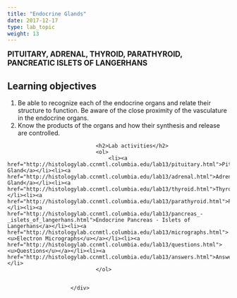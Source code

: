 ```yaml
---
title: "Endocrine Glands"
date: 2017-12-17
type: lab_topic
weight: 13
---
```

<div class="entrybody">
						<p><big><b><span class="caps">PITUITARY, ADRENAL, THYROID, PARATHYROID, PANCREATIC ISLETS</span> OF <span class="caps">LANGERHANS</span></b></big></p>

<h2>Learning objectives</h2>


<ol>
<li>Be able to recognize each of the endocrine organs and relate their structure to function. Be aware of the close proximity of the vasculature in the endocrine organs.</li>
<li>Know the products of the organs and how their synthesis and release are controlled.</li>
</ol>


						
						
							
								
								<h2>Lab activities</h2>
								<ol>
									<li><a href="http://histologylab.ccnmtl.columbia.edu/lab13/pituitary.html">Pituitary Gland</a></li><li><a href="http://histologylab.ccnmtl.columbia.edu/lab13/adrenal.html">Adrenal Gland</a></li><li><a href="http://histologylab.ccnmtl.columbia.edu/lab13/thyroid.html">Thyroid</a></li><li><a href="http://histologylab.ccnmtl.columbia.edu/lab13/parathyroid.html">Parathyroid</a></li><li><a href="http://histologylab.ccnmtl.columbia.edu/lab13/pancreas_-_islets_of_langerhans.html">Endocrine Pancreas - Islets of Langerhans</a></li><li><a href="http://histologylab.ccnmtl.columbia.edu/lab13/micrographs.html"><u>Electron Micrographs</u></a></li><li><a href="http://histologylab.ccnmtl.columbia.edu/lab13/questions.html"><u>Questions</u></a></li><li><a href="http://histologylab.ccnmtl.columbia.edu/lab13/answers.html">Answers</a></li>
								</ol>
							
						
						</div>
